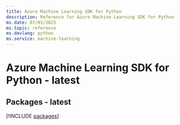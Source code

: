 ```yaml
---
title: Azure Machine Learning SDK for Python
description: Reference for Azure Machine Learning SDK for Python
ms.date: 07/01/2025
ms.topic: reference
ms.devlang: python
ms.service: machine-learning
---
```

# Azure Machine Learning SDK for Python - latest
## Packages - latest
[!INCLUDE [packages](machine-learning-index.md)]